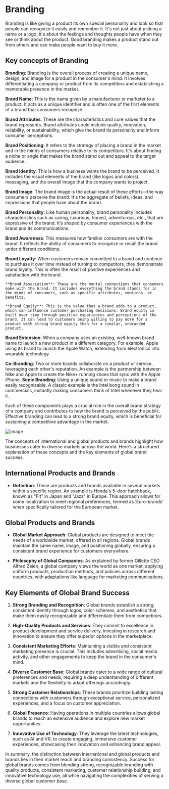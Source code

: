 # Branding
Branding is like giving a product its own special personality and look so that people can recognize it easily and remember it. It's not just about picking a name or a logo; it's about the feelings and thoughts people have when they see or think about the product. Good branding makes a product stand out from others and can make people want to buy it more.

## Key concepts of Branding

**Branding**: Branding is the overall process of creating a unique name, design, and image for a product in the consumer's mind. It involves differentiating a company or product from its competitors and establishing a memorable presence in the market.

   **Brand Name**: This is the name given by a manufacturer or marketer to a product. It acts as a unique identifier and is often one of the first elements of a brand that consumers recognize.

   **Brand Attributes**: These are the characteristics and core values that the brand represents. Brand attributes could include quality, innovation, reliability, or sustainability, which give the brand its personality and inform consumer perceptions.

   **Brand Positioning**: It refers to the strategy of placing a brand in the market and in the minds of consumers relative to its competitors. It's about finding a niche or angle that makes the brand stand out and appeal to the target audience.

   **Brand Identity**: This is how a business wants the brand to be perceived. It includes the visual elements of the brand (like logos and colors), messaging, and the overall image that the company wants to project.

   **Brand Image**: The brand image is the actual result of these efforts—the way consumers perceive the brand. It's the aggregate of beliefs, ideas, and impressions that people have about the brand.

 **Brand Personality**: Like human personality, brand personality includes characteristics such as caring, luxurious, honest, adventurous, etc., that are expressive of the brand. It’s shaped by consumer experiences with the brand and its communications.

   **Brand Awareness**: This measures how familiar consumers are with the brand. It reflects the ability of consumers to recognize or recall the brand under different conditions.

   **Brand Loyalty**: When customers remain committed to a brand and continue to purchase it over time instead of turning to competitors, they demonstrate brand loyalty. This is often the result of positive experiences and satisfaction with the brand.

    **Brand Association**: These are the mental connections that consumers make with the brand. It includes everything the brand stands for in the minds of consumers, such as specific attributes, emotions, or benefits.

    **Brand Equity**: This is the value that a brand adds to a product, which can influence customer purchasing decisions. Brand equity is built over time through positive experiences and perceptions of the brand. It can lead to customers being willing to pay more for a product with strong brand equity than for a similar, unbranded product.

**Brand Extension**: When a company uses an existing, well-known brand name to launch a new product in a different category. For example, Apple using its brand to launch the Apple Watch, extending from electronics into wearable technology.

**Co-Branding**: Two or more brands collaborate on a product or service, leveraging each other's reputation. An example is the partnership between Nike and Apple to create the Nike+ running shoes that sync with the Apple iPhone.
**Sonic Branding**: Using a unique sound or music to make a brand easily recognizable. A classic example is the Intel bong sound in commercials, instantly making consumers think of Intel whenever they hear it.

Each of these components plays a crucial role in the overall brand strategy of a company and contributes to how the brand is perceived by the public. Effective branding can lead to a strong brand equity, which is beneficial for sustaining a competitive advantage in the market.

![image](https://github.com/Collegehive/Notes/assets/159722383/95cc8b21-0bdd-4198-9207-03dde230ed6a)



The concepts of international and global products and brands highlight how businesses cater to diverse markets across the world. Here's a structured explanation of these concepts and the key elements of global brand success.
 
## International Products and Brands

- **Definition**: These are products and brands available in several markets within a specific region. An example is Honda's 5-door hatchback, known as "Fit" in Japan and "Jazz" in Europe. This approach allows for some localization to meet regional preferences, termed as ‘Euro-brands’ when specifically tailored for the European market.

## Global Products and Brands

- **Global Market Approach**: Global products are designed to meet the needs of a worldwide market, offered in all regions. Global brands maintain the same name, image, and positioning globally, ensuring a consistent brand experience for customers everywhere.

- **Philosophy of Global Companies**: As explained by former Gillette CEO Alfred Zeien, a global company views the world as one market, applying uniform products, production methods, and policies across different countries, with adaptations like language for marketing communications.

## Key Elements of Global Brand Success

1. **Strong Branding and Recognition**: Global brands establish a strong, consistent identity through logos, color schemes, and aesthetics that make them easily recognizable and differentiate them from competitors.

2. **High-Quality Products and Services**: They commit to excellence in product development and service delivery, investing in research and innovation to ensure they offer superior options in the marketplace.

3. **Consistent Marketing Efforts**: Maintaining a visible and consistent marketing presence is crucial. This includes advertising, social media activity, and other engagements to keep the brand in the consumer's mind.

4. **Diverse Customer Base**: Global brands cater to a wide range of cultural preferences and needs, requiring a deep understanding of different markets and the flexibility to adapt offerings accordingly.

5. **Strong Customer Relationships**: These brands prioritize building lasting connections with customers through exceptional service, personalized experiences, and a focus on customer appreciation.

6. **Global Presence**: Having operations in multiple countries allows global brands to reach an extensive audience and explore new market opportunities.

7. **Innovative Use of Technology**: They leverage the latest technologies, such as AI and VR, to create engaging, immersive customer experiences, showcasing their innovation and enhancing brand appeal.

In summary, the distinction between international and global products and brands lies in their market reach and branding consistency. Success for global brands comes from blending strong, recognizable branding with quality products, consistent marketing, customer relationship building, and innovative technology use, all while navigating the complexities of serving a diverse global customer base.
